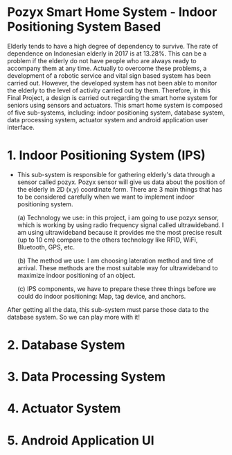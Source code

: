 # Pozyx Smart Home System - Indoor Positioning System Based
Elderly tends to have a high degree of dependency to survive. The rate of dependence on Indonesian elderly in 2017 is at 13.28%. This can be a problem if the elderly do not have people who are always ready to accompany them at any time. Actually to overcome these problems, a development of a robotic service and vital sign based system has been carried out. However, the developed system has not been able to monitor the elderly to the level of activity carried out by them. Therefore, in this Final Project, a design is carried out regarding the smart home system for seniors using sensors and actuators. This smart home system is composed of five sub-systems, including: indoor positioning system, database system, data processing system, actuator system and android application user interface.

# 1. Indoor Positioning System (IPS)
- This sub-system is responsible for gathering elderly's data through a sensor called pozyx. Pozyx sensor will give us data about the position of the elderly in 2D (x,y) coordinate form. There are 3 main things that has to be considered carefully when we want to implement indoor positioning system. 

	(a) Technology we use: in this project, i am going to use pozyx sensor, which is working by using radio frequency signal called 	ultrawideband. I am using ultrawideband because it provides me the most precise result (up to 10 cm) compare to the others technology like RFID, WiFi, Bluetooth, GPS, etc. 

	(b) The method we use: I am choosing lateration method and time of arrival. These methods are the most suitable way for ultrawideband to maximize indoor positioning of an object. 

	(c) IPS components, we have to prepare these three things before we could do indoor positioning: Map, tag device, and anchors.

After getting all the data, this sub-system must parse those data to the database system. So we can play more with it!
# 2. Database System
# 3. Data Processing System
# 4. Actuator System
# 5. Android Application UI
